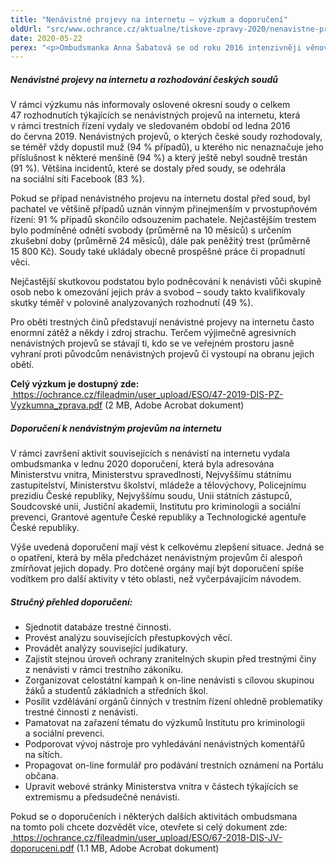```yaml
---
title: "Nenávistné projevy na internetu – výzkum a doporučení"
oldUrl: "src/www.ochrance.cz/aktualne/tiskove-zpravy-2020/nenavistne-projevy-na-internetu-vyzkum-a-doporuceni"
date: 2020-05-22
perex: "<p>Ombudsmanka Anna Šabatová se od roku 2016 intenzivněji věnovala problematice nenávistných projevů na internetu, kterou považovala za mimořádně závažnou. S nebezpečností fenoménu souhlasí také ombudsman Stanislav Křeček. Podle něj zvláště v situaci současné epidemie, kdy se komunikace na sociálních sítích zintenzivnila, hrozí, že se lidé uchýlí k vyjádřením, která mohou mít trestně právní rovinu. Justice se s nenávistnými projevy teprve učí zacházet. Zahraniční výzkumy přitom ukazují, že nárůst nenávisti v internetovém prostoru souvisí s vyšším počtem násilných útoků v reálném světě. Internet tak může sloužit jako „předpolí“ pro trestné činy, které ohrožují zdraví, život a integritu člověka. Ombudsmanka se v roce 2019 rozhodla provést výzkum vnitrostátní trestněprávní judikatury soudů v této oblasti a v roce 2020 vydala také doporučení pro dotčené státní orgány. </p>"
---
```


<!-- imported from the old website -->

<h5>Nenávistné projevy na internetu a rozhodování českých soudů</h5><p>V rámci výzkumu nás informovaly oslovené okresní soudy o celkem 47 rozhodnutích týkajících se nenávistných projevů na internetu, která v rámci trestních řízení vydaly ve sledovaném období od ledna 2016 do června 2019. Nenávistných projevů, o kterých české soudy rozhodovaly, se téměř vždy dopustil muž (94 % případů), u kterého nic nenaznačuje jeho příslušnost k některé menšině (94 %) a který ještě nebyl soudně trestán (91 %). Většina incidentů, které se dostaly před soudy, se odehrála na sociální síti Facebook (83 %).</p><p>Pokud se případ nenávistného projevu na internetu dostal před soud, byl pachatel ve většině případů uznán vinným přinejmenším v prvostupňovém řízení: 91 % případů skončilo odsouzením pachatele. Nejčastějším trestem bylo podmíněné odnětí svobody (průměrně na 10 měsíců) s určením zkušební doby (průměrně 24 měsíců), dále pak peněžitý trest (průměrně 15 800 Kč). Soudy také ukládaly obecně prospěšné práce či propadnutí věci.</p><p>Nejčastější skutkovou podstatou bylo podněcování k nenávisti vůči skupině osob nebo k omezování jejich práv a svobod – soudy takto kvalifikovaly skutky téměř v polovině analyzovaných rozhodnutí (49 %).</p><p>Pro oběti trestných činů představují nenávistné projevy na internetu často enormní zátěž a někdy i zdroj strachu. Terčem výjimečně agresivních nenávistných projevů se stávají ti, kdo se ve veřejném prostoru jasně vyhraní proti původcům nenávistných projevů či vystoupí na obranu jejich obětí.</p><p><b>Celý výzkum je dostupný zde:</b> <a title="Otevření do nového okna" href="https://www.ochrance.cz/fileadmin/user_upload/ESO/47-2019-DIS-PZ-Vyzkumna_zprava.pdf" target="_blank"><img alt="" src="https://www.ochrance.cz/typo3/ext/od_linkdesc/icons/pdf.gif" class="od_linkdesc_icon" /> https://ochrance.cz/fileadmin/user_upload/ESO/47-2019-DIS-PZ-Vyzkumna_zprava.pdf</a> (2 MB, Adobe Acrobat dokument)</p><h5>Doporučení k nenávistným projevům na internetu</h5><p>V rámci završení aktivit souvisejících s nenávistí na internetu vydala ombudsmanka v lednu 2020 doporučení, která byla adresována Ministerstvu vnitra, Ministerstvu spravedlnosti, Nejvyššímu státnímu zastupitelství, Ministerstvu školství, mládeže a tělovýchovy, Policejnímu prezidiu České republiky, Nejvyššímu soudu, Unii státních zástupců, Soudcovské unii, Justiční akademii, Institutu pro kriminologii a sociální prevenci, Grantové agentuře České republiky a Technologické agentuře České republiky.</p><p><a name="_GoBack"></a>Výše uvedená doporučení mají vést k celkovému zlepšení situace. Jedná se o opatření, která by měla předcházet nenávistným projevům či alespoň zmírňovat jejich dopady. Pro dotčené orgány mají být doporučení spíše vodítkem pro další aktivity v této oblasti, než vyčerpávajícím návodem.</p><h5>Stručný přehled doporučení:</h5><p></p><ul><li>Sjednotit databáze trestné činnosti.</li><li>Provést analýzu souvisejících přestupkových věcí.</li><li>Provádět analýzy související judikatury.</li><li>Zajistit stejnou úroveň ochrany zranitelných skupin před trestnými činy z nenávisti v rámci trestního zákoníku.</li><li>Zorganizovat celostátní kampaň k on-line nenávisti s cílovou skupinou žáků a studentů základních a středních škol.</li><li>Posílit vzdělávání orgánů činných v trestním řízení ohledně problematiky trestné činnosti z nenávisti.</li><li>Pamatovat na zařazení tématu do výzkumů Institutu pro kriminologii a sociální prevenci.</li><li>Podporovat vývoj nástroje pro vyhledávání nenávistných komentářů na sítích.</li><li>Propagovat on-line formulář pro podávání trestních oznámení na Portálu občana.</li><li>Upravit webové stránky Ministerstva vnitra v částech týkajících se extremismu a předsudečné nenávisti.</li></ul><p></p><p>Pokud se o doporučeních i některých dalších aktivitách ombudsmana na tomto poli chcete dozvědět více, otevřete si celý dokument zde: <a title="Otevření do nového okna" href="https://www.ochrance.cz/fileadmin/user_upload/ESO/67-2018-DIS-JV-doporuceni.pdf" target="_blank"><img alt="" src="https://www.ochrance.cz/typo3/ext/od_linkdesc/icons/pdf.gif" class="od_linkdesc_icon" /> https://ochrance.cz/fileadmin/user_upload/ESO/67-2018-DIS-JV-doporuceni.pdf</a> (1.1 MB, Adobe Acrobat dokument)</p>
